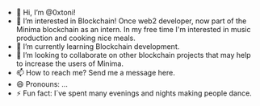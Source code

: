 - 👋 Hi, I’m @0xtoni!
- 👀 I’m interested in Blockchain! Once web2 developer, now part of the Minima blockchain as an intern. In my free time I'm interested in music production and cooking nice meals.
- 🌱 I’m currently learning Blockchain development.
- 💞️ I’m looking to collaborate on other blockchain projects that may help to increase the users of Minima.
- 📫 How to reach me? Send me a message here.
- 😄 Pronouns: ...
- ⚡ Fun fact: I´ve spent many evenings and nights making people dance.

<!---
0xtoni/0xtoni is a ✨ special ✨ repository because its `README.md` (this file) appears on your GitHub profile.
You can click the Preview link to take a look at your changes.
--->
